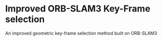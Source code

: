 # Improved ORB-SLAM3 Key-Frame selection
An improved geometric key-frame selection method built on ORB-SLAM3
